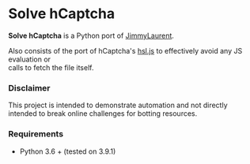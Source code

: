 # Solve hCaptcha

**Solve hCaptcha** is a Python port of [JimmyLaurent](https://github.com/JimmyLaurent/hcaptcha-solver/).

Also consists of the port of hCaptcha's [hsl.js](https://assets.hcaptcha.com/c/b147199/hsl.js) to effectively avoid any JS evaluation or \
calls to fetch the file itself.

### Disclaimer

This project is intended to demonstrate automation and not directly intended to break online challenges for botting resources.

### Requirements

- Python 3.6 + (tested on 3.9.1)